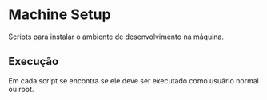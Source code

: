 # Machine Setup

Scripts para instalar o ambiente de desenvolvimento na máquina.

## Execução

Em cada script se encontra se ele deve ser executado como usuário normal ou root.

